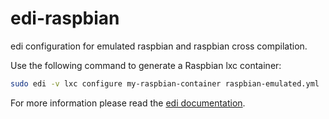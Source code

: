 # edi-raspbian

edi configuration for emulated raspbian and raspbian cross compilation.

Use the following command to generate a Raspbian lxc container:

``` bash
sudo edi -v lxc configure my-raspbian-container raspbian-emulated.yml
```

For more information please read the [edi documentation](http://docs.get-edi.io).
